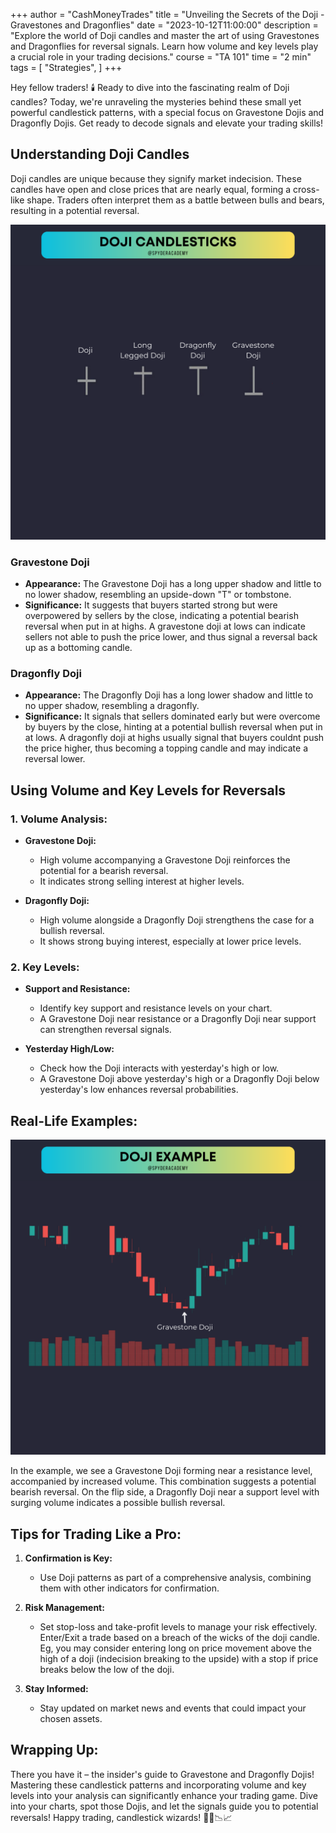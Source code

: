 +++
author = "CashMoneyTrades"
title = "Unveiling the Secrets of the Doji - Gravestones and Dragonflies"
date = "2023-10-12T11:00:00"
description = "Explore the world of Doji candles and master the art of using Gravestones and Dragonflies for reversal signals. Learn how volume and key levels play a crucial role in your trading decisions."
course = "TA 101"
time = "2 min"
tags = [
   "Strategies",
]
+++


Hey fellow traders! 🕯️ Ready to dive into the fascinating realm of Doji candles? Today, we're unraveling the mysteries behind these small yet powerful candlestick patterns, with a special focus on Gravestone Dojis and Dragonfly Dojis. Get ready to decode signals and elevate your trading skills!

## Understanding Doji Candles

Doji candles are unique because they signify market indecision. These candles have open and close prices that are nearly equal, forming a cross-like shape. Traders often interpret them as a battle between bulls and bears, resulting in a potential reversal.

![Doji](images/doji.png)

### Gravestone Doji

- **Appearance:** The Gravestone Doji has a long upper shadow and little to no lower shadow, resembling an upside-down "T" or tombstone.
- **Significance:** It suggests that buyers started strong but were overpowered by sellers by the close, indicating a potential bearish reversal when put in at highs.  A gravestone doji at lows can indicate sellers not able to push the price lower, and thus signal a reversal back up as a bottoming candle.

### Dragonfly Doji

- **Appearance:** The Dragonfly Doji has a long lower shadow and little to no upper shadow, resembling a dragonfly.
- **Significance:** It signals that sellers dominated early but were overcome by buyers by the close, hinting at a potential bullish reversal when put in at lows.  A dragonfly doji at highs usually signal that buyers couldnt push the price higher, thus becoming a topping candle and may indicate a reversal lower.

## Using Volume and Key Levels for Reversals

### 1. **Volume Analysis:**

- **Gravestone Doji:** 
  - High volume accompanying a Gravestone Doji reinforces the potential for a bearish reversal.
  - It indicates strong selling interest at higher levels.

- **Dragonfly Doji:** 
  - High volume alongside a Dragonfly Doji strengthens the case for a bullish reversal.
  - It shows strong buying interest, especially at lower price levels.

### 2. **Key Levels:**

- **Support and Resistance:**
  - Identify key support and resistance levels on your chart.
  - A Gravestone Doji near resistance or a Dragonfly Doji near support can strengthen reversal signals.

- **Yesterday High/Low:**
  - Check how the Doji interacts with yesterday's high or low.
  - A Gravestone Doji above yesterday's high or a Dragonfly Doji below yesterday's low enhances reversal probabilities.

## Real-Life Examples:

![Doji Candle Examples](images/doji_example.png)

In the example, we see a Gravestone Doji forming near a resistance level, accompanied by increased volume. This combination suggests a potential bearish reversal. On the flip side, a Dragonfly Doji near a support level with surging volume indicates a possible bullish reversal.

## Tips for Trading Like a Pro:

1. **Confirmation is Key:**
   - Use Doji patterns as part of a comprehensive analysis, combining them with other indicators for confirmation.

2. **Risk Management:**
   - Set stop-loss and take-profit levels to manage your risk effectively.  Enter/Exit a trade based on a breach of the wicks of the doji candle.  Eg, you may consider entering long on price movement above the high of a doji (indecision breaking to the upside) with a stop if price breaks below the low of the doji.

3. **Stay Informed:**
   - Stay updated on market news and events that could impact your chosen assets.

## Wrapping Up:

There you have it – the insider's guide to Gravestone and Dragonfly Dojis! Mastering these candlestick patterns and incorporating volume and key levels into your analysis can significantly enhance your trading game. Dive into your charts, spot those Dojis, and let the signals guide you to potential reversals! Happy trading, candlestick wizards! 🕵️‍♂️📉📈

